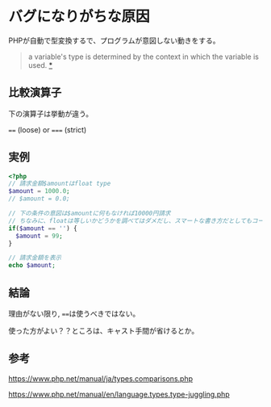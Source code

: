 # バグになりがちな原因
PHPが自動で型変換するで、プログラムが意図しない動きをする。

> a variable's type is determined by the context in which the variable is used. 
[*][type-juggling.php]

## 比較演算子
下の演算子は挙動が違う。

`==`  (loose) or `===` (strict)

## 実例
```php
<?php
// 請求金額$amountはfloat type
$amount = 1000.0;
// $amount = 0.0;

// 下の条件の意図は$amountに何もなければ10000円請求
// ちなみに、floatは等しいかどうかを調べてはダメだし、スマートな書き方だとしてもコードから意図が伝わりずらい（＝可読性が低下）
if($amount == '') {
  $amount = 99;
}

// 請求金額を表示
echo $amount;
```

## 結論
理由がない限り, ` == `は使うべきではない。

使った方がよい？？ところは、キャスト手間が省けるとか。

## 参考
https://www.php.net/manual/ja/types.comparisons.php

https://www.php.net/manual/en/language.types.type-juggling.php

[type-juggling.php]: https://www.php.net/manual/en/language.types.type-juggling.php
